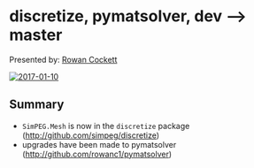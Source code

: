 # discretize, pymatsolver, dev --> master

Presented by: [Rowan Cockett](http://github.com/rowanc1)

[![2017-01-10](https://img.youtube.com/vi/d3v6RhRbxeo/0.jpg)](https://youtu.be/d3v6RhRbxeo)

## Summary

- `SimPEG.Mesh` is now in the `discretize` package (http://github.com/simpeg/discretize)
- upgrades have been made to pymatsolver (http://github.com/rowanc1/pymatsolver) 
